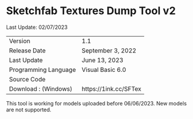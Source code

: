 <b><h1>Sketchfab Textures Dump Tool v2</h1></b>
Last Update: 02/07/2023
<table>
    <tr>
        <td>Version</td>
        <td>1.1</td>
    </tr>
    <tr>
        <td>Release Date</td>
        <td>September 3, 2022</td>
    </tr>
    <tr>
        <td>Last Update</td>
        <td>June 13, 2023</td>
    </tr>
    <tr>
        <td>Programming Language</td>
        <td>Visual Basic 6.0</td>
    </tr>
    <tr>
        <td>Source Code</td>
        <td></td>
    </tr>
    <tr>
        <td>Download : (Windows)</td>
        <td>https://1ink.cc/SFTex</td>
    </tr>
</table>

This tool is working for models uploaded before 06/06/2023. New models are not supported.
